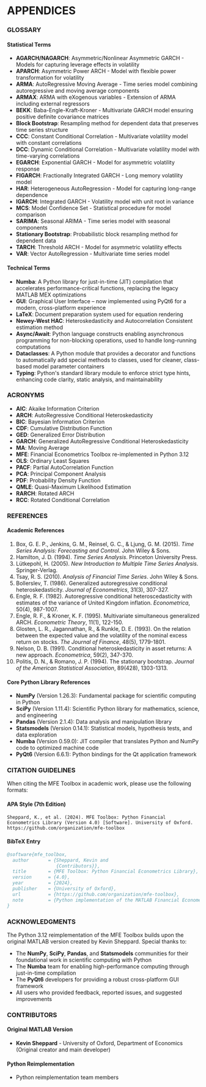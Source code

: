 # APPENDICES

### GLOSSARY

#### Statistical Terms
- **AGARCH/NAGARCH**: Asymmetric/Nonlinear Asymmetric GARCH - Models for capturing leverage effects in volatility
- **APARCH**: Asymmetric Power ARCH - Model with flexible power transformation for volatility
- **ARMA**: AutoRegressive Moving Average - Time series model combining autoregressive and moving average components
- **ARMAX**: ARMA with eXogenous variables - Extension of ARMA including external regressors
- **BEKK**: Baba-Engle-Kraft-Kroner - Multivariate GARCH model ensuring positive definite covariance matrices
- **Block Bootstrap**: Resampling method for dependent data that preserves time series structure
- **CCC**: Constant Conditional Correlation - Multivariate volatility model with constant correlations
- **DCC**: Dynamic Conditional Correlation - Multivariate volatility model with time-varying correlations
- **EGARCH**: Exponential GARCH - Model for asymmetric volatility response
- **FIGARCH**: Fractionally Integrated GARCH - Long memory volatility model
- **HAR**: Heterogeneous AutoRegression - Model for capturing long-range dependence
- **IGARCH**: Integrated GARCH - Volatility model with unit root in variance
- **MCS**: Model Confidence Set - Statistical procedure for model comparison
- **SARIMA**: Seasonal ARIMA - Time series model with seasonal components
- **Stationary Bootstrap**: Probabilistic block resampling method for dependent data
- **TARCH**: Threshold ARCH - Model for asymmetric volatility effects
- **VAR**: Vector AutoRegression - Multivariate time series model

#### Technical Terms
- **Numba**: A Python library for just-in-time (JIT) compilation that accelerates performance-critical functions, replacing the legacy MATLAB MEX optimizations
- **GUI**: Graphical User Interface – now implemented using PyQt6 for a modern, cross-platform experience
- **LaTeX**: Document preparation system used for equation rendering
- **Newey-West HAC**: Heteroskedasticity and Autocorrelation Consistent estimation method
- **Async/Await**: Python language constructs enabling asynchronous programming for non-blocking operations, used to handle long-running computations
- **Dataclasses**: A Python module that provides a decorator and functions to automatically add special methods to classes, used for cleaner, class-based model parameter containers
- **Typing**: Python's standard library module to enforce strict type hints, enhancing code clarity, static analysis, and maintainability

### ACRONYMS

- **AIC**: Akaike Information Criterion
- **ARCH**: AutoRegressive Conditional Heteroskedasticity
- **BIC**: Bayesian Information Criterion
- **CDF**: Cumulative Distribution Function
- **GED**: Generalized Error Distribution
- **GARCH**: Generalized AutoRegressive Conditional Heteroskedasticity
- **MA**: Moving Average
- **MFE**: Financial Econometrics Toolbox re-implemented in Python 3.12
- **OLS**: Ordinary Least Squares
- **PACF**: Partial AutoCorrelation Function
- **PCA**: Principal Component Analysis
- **PDF**: Probability Density Function
- **QMLE**: Quasi-Maximum Likelihood Estimation
- **RARCH**: Rotated ARCH
- **RCC**: Rotated Conditional Correlation

### REFERENCES

#### Academic References
1. Box, G. E. P., Jenkins, G. M., Reinsel, G. C., & Ljung, G. M. (2015). *Time Series Analysis: Forecasting and Control*. John Wiley & Sons.
2. Hamilton, J. D. (1994). *Time Series Analysis*. Princeton University Press.
3. Lütkepohl, H. (2005). *New Introduction to Multiple Time Series Analysis*. Springer-Verlag.
4. Tsay, R. S. (2010). *Analysis of Financial Time Series*. John Wiley & Sons.
5. Bollerslev, T. (1986). Generalized autoregressive conditional heteroskedasticity. *Journal of Econometrics*, 31(3), 307-327.
6. Engle, R. F. (1982). Autoregressive conditional heteroscedasticity with estimates of the variance of United Kingdom inflation. *Econometrica*, 50(4), 987-1007.
7. Engle, R. F., & Kroner, K. F. (1995). Multivariate simultaneous generalized ARCH. *Econometric Theory*, 11(1), 122-150.
8. Glosten, L. R., Jagannathan, R., & Runkle, D. E. (1993). On the relation between the expected value and the volatility of the nominal excess return on stocks. *The Journal of Finance*, 48(5), 1779-1801.
9. Nelson, D. B. (1991). Conditional heteroskedasticity in asset returns: A new approach. *Econometrica*, 59(2), 347-370.
10. Politis, D. N., & Romano, J. P. (1994). The stationary bootstrap. *Journal of the American Statistical Association*, 89(428), 1303-1313.

#### Core Python Library References
- **NumPy** (Version 1.26.3): Fundamental package for scientific computing in Python
- **SciPy** (Version 1.11.4): Scientific Python library for mathematics, science, and engineering
- **Pandas** (Version 2.1.4): Data analysis and manipulation library
- **Statsmodels** (Version 0.14.1): Statistical models, hypothesis tests, and data exploration
- **Numba** (Version 0.59.0): JIT compiler that translates Python and NumPy code to optimized machine code
- **PyQt6** (Version 6.6.1): Python bindings for the Qt application framework

### CITATION GUIDELINES

When citing the MFE Toolbox in academic work, please use the following formats:

#### APA Style (7th Edition)
```
Sheppard, K., et al. (2024). MFE Toolbox: Python Financial Econometrics Library (Version 4.0) [Software]. University of Oxford. https://github.com/organization/mfe-toolbox
```

#### BibTeX Entry
```bibtex
@software{mfe_toolbox,
  author       = {Sheppard, Kevin and
                  {Contributors}},
  title        = {MFE Toolbox: Python Financial Econometrics Library},
  version      = {4.0},
  year         = {2024},
  publisher    = {University of Oxford},
  url          = {https://github.com/organization/mfe-toolbox},
  note         = {Python implementation of the MATLAB Financial Econometrics Toolbox}
}
```

### ACKNOWLEDGMENTS

The Python 3.12 reimplementation of the MFE Toolbox builds upon the original MATLAB version created by Kevin Sheppard. Special thanks to:

- The **NumPy**, **SciPy**, **Pandas**, and **Statsmodels** communities for their foundational work in scientific computing with Python
- The **Numba** team for enabling high-performance computing through just-in-time compilation
- The **PyQt6** developers for providing a robust cross-platform GUI framework
- All users who provided feedback, reported issues, and suggested improvements

### CONTRIBUTORS

#### Original MATLAB Version
- **Kevin Sheppard** - University of Oxford, Department of Economics (Original creator and main developer)

#### Python Reimplementation
- Python reimplementation team members